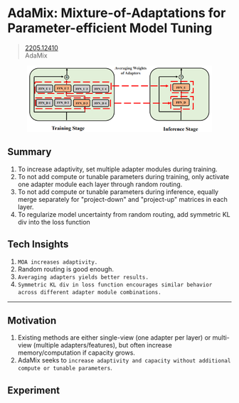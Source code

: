 # AdaMix: Mixture-of-Adaptations for Parameter-efficient Model Tuning
> [2205.12410](https://arxiv.org/abs/2205.12410)<br>
> AdaMix
<div align=center><img src="/figures/2205.12410.1.png" style="height: 150px; width: auto;"/></div>

## Summary 
1. To increase adaptivity, set multiple adapter modules during training.
2. To not add compute or tunable parameters during training, only activate one adapter module each layer through random routing.
3. To not add compute or tunable parameters during inference, equally merge separately for "project-down" and "project-up" matrices in each layer.
4. To regularize model uncertainty from random routing, add symmetric KL div into the loss function

## Tech Insights 
1. `MOA increases adaptivity.`
2. Random routing is good enough.
3. `Averaging adapters yields better results.`
4. `Symmetric KL div in loss function encourages similar behavior across different adapter module combinations.`

---

## Motivation 
1. Existing methods are either single-view (one adapter per layer) or multi-view (multiple adapters/features), but often increase memory/computation if capacity grows.
2. AdaMix seeks to `increase adaptivity and capacity without additional compute or tunable parameters`.

## Experiment
